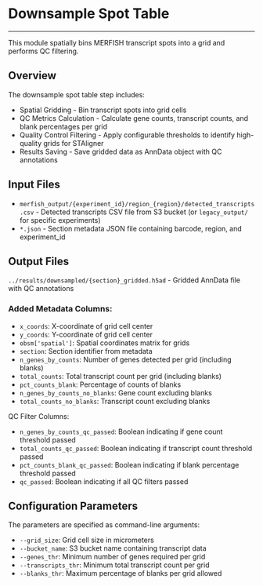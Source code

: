 # Downsample Spot Table
---
This module spatially bins MERFISH transcript spots into a  grid and performs QC filtering.

## Overview
The downsample spot table step includes:

- Spatial Gridding - Bin transcript spots into grid cells
- QC Metrics Calculation - Calculate gene counts, transcript counts, and blank percentages per grid
- Quality Control Filtering - Apply configurable thresholds to identify high-quality grids for STAligner 
- Results Saving - Save gridded data as AnnData object with QC annotations

## Input Files
- `merfish_output/{experiment_id}/region_{region}/detected_transcripts.csv` - Detected transcripts CSV file from S3 bucket (or `legacy_output/` for specific experiments)
- `*.json` - Section metadata JSON file containing barcode, region, and experiment_id

## Output Files
`../results/downsampled/{section}_gridded.h5ad` - Gridded AnnData file with QC annotations

### Added Metadata Columns:

- `x_coords`: X-coordinate of grid cell center
- `y_coords`: Y-coordinate of grid cell center
- `obsm['spatial']`: Spatial coordinates matrix for grids
- `section`: Section identifier from metadata
- `n_genes_by_counts`: Number of genes detected per grid (including blanks)
- `total_counts`: Total transcript count per grid (including blanks)
- `pct_counts_blank`: Percentage of counts of blanks
- `n_genes_by_counts_no_blanks`: Gene count excluding blanks
- `total_counts_no_blanks`: Transcript count excluding blanks

QC Filter Columns:
- `n_genes_by_counts_qc_passed`: Boolean indicating if gene count threshold passed
- `total_counts_qc_passed`: Boolean indicating if transcript count threshold passed
- `pct_counts_blank_qc_passed`: Boolean indicating if blank percentage threshold passed
- `qc_passed`: Boolean indicating if all QC filters passed

## Configuration Parameters
The parameters are specified as command-line arguments:
- `--grid_size`: Grid cell size in micrometers
- `--bucket_name`: S3 bucket name containing transcript data
- `--genes_thr`: Minimum number of genes required per grid
- `--transcripts_thr`: Minimum total transcript count per grid
- `--blanks_thr`: Maximum percentage of blanks per grid allowed
